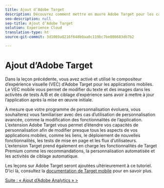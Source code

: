 ```yaml
---
title: Ajout d’Adobe Target
description: Découvrez comment mettre en œuvre Adobe Target pour les cas d’utilisation de la personnalisation avancée. Cette leçon fait partie du tutoriel Mise en œuvre d’Experience Cloud dans les applications mobiles pour Android.
seo-description: null
seo-title: Ajout d’Adobe Target
solution: Experience Cloud
translation-type: ht
source-git-commit: 3d1069a8216f648b9aa0c119bc7be086683db7b2

---
```



# Ajout d’Adobe Target

Dans la leçon précédente, vous avez activé et utilisé le compositeur d’expérience visuelle (VEC) d’Adobe Target pour les applications mobiles. Le VEC mobile vous permet de modifier du texte et des images dans les activités de tests A/B et de ciblage d’expérience sans avoir à mettre à jour l’application après la mise en œuvre initiale.

À mesure que votre programme de personnalisation évoluera, vous souhaiterez vous familiariser avec des cas d’utilisation de personnalisation avancée, comme la modification des fonctionnalités de l’application. L’extension Adobe Target vous permet d’étendre vos capacités de personnalisation afin de modifier presque tous les aspects de vos applications mobiles, comme les liens, le déploiement de nouvelles fonctionnalités, les tests de mise en page et les flux d’utilisateurs. L’extension Target prend également en charge les fonctionnalités de Target Premium comme les recommandations, la personnalisation automatisée et les activités de ciblage automatique.

Les leçons sur Adobe Target seront ajoutées ultérieurement à ce tutoriel. D’ici là, consultez la [documentation de Target mobile](https://aep-sdks.gitbook.io/docs/using-mobile-extensions/adobe-target) pour en savoir plus.

[Suite : « Ajout d’Adobe Analytics » &gt;](analytics.md)